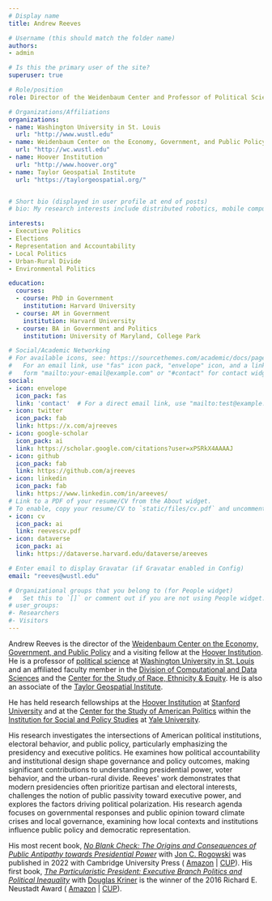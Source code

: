 ```yaml
---
# Display name
title: Andrew Reeves

# Username (this should match the folder name)
authors:
- admin

# Is this the primary user of the site?
superuser: true

# Role/position
role: Director of the Weidenbaum Center and Professor of Political Science

# Organizations/Affiliations
organizations:
- name: Washington University in St. Louis
  url: "http://www.wustl.edu"
- name: Weidenbaum Center on the Economy, Government, and Public Policy
  url: "http://wc.wustl.edu"
- name: Hoover Institution
  url: "http://www.hoover.org"
- name: Taylor Geospatial Institute
  url: "https://taylorgeospatial.org/"


# Short bio (displayed in user profile at end of posts)
# bio: My research interests include distributed robotics, mobile computing and programmable matter.

interests:
- Executive Politics
- Elections
- Representation and Accountability
- Local Politics
- Urban-Rural Divide
- Environmental Politics

education:
  courses:
  - course: PhD in Government
    institution: Harvard University
  - course: AM in Government
    institution: Harvard University
  - course: BA in Government and Politics
    institution: University of Maryland, College Park

# Social/Academic Networking
# For available icons, see: https://sourcethemes.com/academic/docs/page-builder/#icons
#   For an email link, use "fas" icon pack, "envelope" icon, and a link in the
#   form "mailto:your-email@example.com" or "#contact" for contact widget.
social:
- icon: envelope
  icon_pack: fas
  link: 'contact'  # For a direct email link, use "mailto:test@example.org".
- icon: twitter
  icon_pack: fab
  link: https://x.com/ajreeves
- icon: google-scholar
  icon_pack: ai
  link: https://scholar.google.com/citations?user=xPSRkX4AAAAJ
- icon: github
  icon_pack: fab
  link: https://github.com/ajreeves
- icon: linkedin
  icon_pack: fab
  link: https://www.linkedin.com/in/areeves/
# Link to a PDF of your resume/CV from the About widget.
# To enable, copy your resume/CV to `static/files/cv.pdf` and uncomment the lines below.
- icon: cv
  icon_pack: ai
  link: reevescv.pdf
- icon: dataverse
  icon_pack: ai
  link: https://dataverse.harvard.edu/dataverse/areeves

# Enter email to display Gravatar (if Gravatar enabled in Config)
email: "reeves@wustl.edu"

# Organizational groups that you belong to (for People widget)
#   Set this to `[]` or comment out if you are not using People widget.
# user_groups:
#- Researchers
#- Visitors
---
```


Andrew Reeves is the director of the [Weidenbaum Center on the Economy, Government, and Public Policy](http://wc.wustl.edu) and a visiting fellow at the [Hoover Institution](http://hoover.org). He is a professor of [political science](http://polisci.wustl.edu) at [Washington University in St. Louis](http://www.wustl.edu) and an affiliated faculty member in the [Division of Computational and Data Sciences](https://datasciences.wustl.edu) and the [Center for the Study of Race, Ethnicity & Equity](https://cre2.wustl.edu/). He is also an associate of the [Taylor Geospatial Institute](https://taylorgeospatial.org/).

He has held research fellowships at the [Hoover Institution](https://www.hoover.org) at [Stanford University](https://stanford.edu) and at the [Center for the Study of American Politics](https://csap.yale.edu) within the [Institution for Social and Policy Studies](https://isps.yale.edu) at [Yale University](https://yale.edu).

His research investigates the intersections of American political institutions, electoral behavior, and public policy, particularly emphasizing the presidency and executive politics. He examines how political accountability and institutional design shape governance and policy outcomes, making significant contributions to understanding presidential power, voter behavior, and the urban-rural divide. Reeves' work demonstrates that modern presidencies often prioritize partisan and electoral interests, challenges the notion of public passivity toward executive power, and explores the factors driving political polarization. His research agenda focuses on governmental responses and public opinion toward climate crises and local governance, examining how local contexts and institutions influence public policy and democratic representation.

His most recent book, [_No Blank Check: The Origins and Consequences of Public Antipathy towards Presidential Power_](https://andrewreeves.org/research/no-blank-check-the-origins-and-consequences-of-public-antipathy-towards-presidential-power/) with [Jon C. Rogowski](https://voices.uchicago.edu/jrogowski/) was published in 2022 with Cambridge University Press ( [Amazon](https://www.amazon.com/Blank-Check-Consequences-Antipathy-Presidential/dp/1107174309/ref=sr_1_2?qid=1646002322&refinements=p_27%3AJon+C.+Rogowski&s=books&sr=1-2) | [CUP](https://www.cambridge.org/core/books/no-blank-check/0FE4E2FC0D017DC70566FDFE94B89007)). His first book, [_The Particularistic President: Executive Branch Politics and Political Inequality_](https://andrewreeves.org/research/the-particularistic-president-executive-branch-politics-and-political-inequality/) with [Douglas Kriner](http://blogs.cornell.edu/kriner/) is the winner of the 2016 Richard E. Neustadt Award ( [Amazon](https://www.amazon.com/Douglas-L-Kriner/dp/1107616816/) | [CUP](https://www.cambridge.org/core/books/particularistic-president/1C2686B436BCBFAB3D46EDBD7C2A17C3)). 
